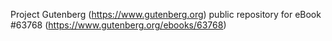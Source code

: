 Project Gutenberg (https://www.gutenberg.org) public repository for
eBook #63768 (https://www.gutenberg.org/ebooks/63768)
